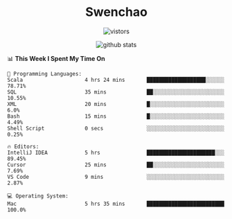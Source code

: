 <h1 align="center">Swenchao</h3>

<p align="center">
  <img src="https://visitor-badge.glitch.me/badge?page_id=Swenchao" alt="vistors" />
</p>

<p align="center">
  <img src="https://github-readme-stats.vercel.app/api?username=Swenchao&count_private=true&show_icons=true&theme=vue-dark&hide_title=true" alt="github stats" />
</p>

<!--START_SECTION:waka-->
📊 **This Week I Spent My Time On** 

```text
💬 Programming Languages: 
Scala                    4 hrs 24 mins       ███████████████████░░░░░░   78.71% 
SQL                      35 mins             ██░░░░░░░░░░░░░░░░░░░░░░░   10.55% 
XML                      20 mins             █░░░░░░░░░░░░░░░░░░░░░░░░   6.0% 
Bash                     15 mins             █░░░░░░░░░░░░░░░░░░░░░░░░   4.49% 
Shell Script             0 secs              ░░░░░░░░░░░░░░░░░░░░░░░░░   0.25%

🔥 Editors: 
IntelliJ IDEA            5 hrs               ██████████████████████░░░   89.45% 
Cursor                   25 mins             ██░░░░░░░░░░░░░░░░░░░░░░░   7.69% 
VS Code                  9 mins              ░░░░░░░░░░░░░░░░░░░░░░░░░   2.87%

💻 Operating System: 
Mac                      5 hrs 35 mins       █████████████████████████   100.0%

```


<!--END_SECTION:waka-->
